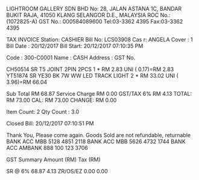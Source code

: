 LIGHTROOM GALLERY SDN BHD
No: 28, JALAN ASTANA 1C,
BANDAR BUKIT RAJA, 41050
KLANG SELANGOR D.E., MALAYSIA
ROC No.: (1072825-A)
GST No.: 000584089600
Tel:03-3362 4395 Fax:03-3362 4395

TAX INVOICE
Station: CASHIER Bill No: LCS03908
Cas r: ANGELA Cover : 1
Bill Date : 20/12/2017
Bill Start: 20/12/2017 07:10:35 PM

Code : 300-C0001
Name : CASH
Address :
GST No.

CH50514 SR
T5 JOINT 2PIN 2PCS
1 * RM 2.83 UNI ( 0.17)=RM 2.83
YT51874 SR
YE30 BK 7W WW LED TRACK LIGHT
2 * RM 33.02 UNI ( 3.96)=RM 66.04

Sub Total RM 68.87
Service Charge RM 0.00
GST/TAX 6% RM 4.13
TOTAL: RM 73.00
CAL: RM 73.00
CHANGE: RM 0.00

Item Count: 2
Qty Count : 3.0

Closed Bill: 20/12/2017 07:10:51 PM

Thank You, Please come again.
Goods Sold are not refundable, returnable
BANK ACC MBB 5128 4851 2118
BANK ACC MBB 5626 4732 1744
BANK ACC AMBANK 888 100 123 3706

GST Summary Amount (RM) Tax (RM)

SR @ 6% 68.87 4.13
ZR/OS/EZ 0.00 0.00
